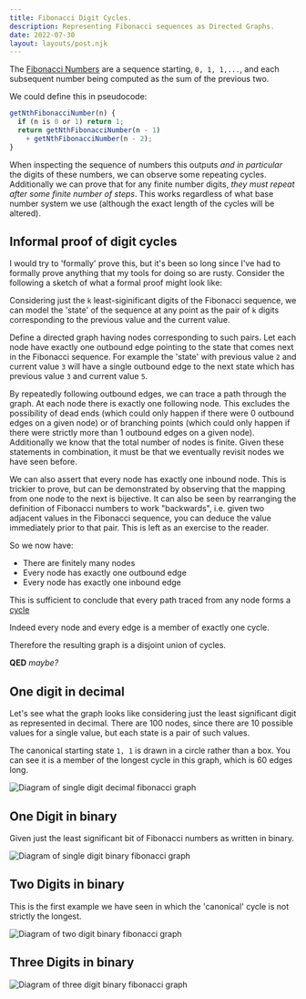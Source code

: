 ```yaml
---
title: Fibonacci Digit Cycles.
description: Representing Fibonacci sequences as Directed Graphs.
date: 2022-07-30
layout: layouts/post.njk
---
```


The [Fibonacci Numbers](https://en.wikipedia.org/wiki/Fibonacci_number) are a sequence starting, `0, 1, 1,...`, and each subsequent number being computed as the sum of the previous two.

We could define this in pseudocode:

```ts
getNthFibonacciNumber(n) {
  if (n is 0 or 1) return 1;
  return getNthFibonacciNumber(n - 1)
    + getNthFibonacciNumber(n - 2);
}
```

When inspecting the sequence of numbers this outputs _and in particular_ the digits of these numbers, we can observe some repeating cycles. Additionally we can prove that for any finite number digits, _they must repeat after some finite number of steps_. This works regardless of what base number system we use (although the exact length of the cycles will be altered).

## Informal proof of digit cycles

I would try to 'formally' prove this, but it's been so long since I've had to formally prove anything that my tools for doing so are rusty. Consider the following a sketch of what a formal proof might look like:

Considering just the `k` least-siginificant digits of the Fibonacci sequence, we can model the 'state' of the sequence at any point as the pair of `k` digits corresponding to the previous value and the current value.

Define a directed graph having nodes corresponding to such pairs. Let each node have exactly one outbound edge pointing to the state that comes next in the Fibonacci sequence. For example the 'state' with previous value `2` and current value `3` will have a single outbound edge to the next state which has previous value `3` and current value `5`.

By repeatedly following outbound edges, we can trace a path through the graph. At each node there is exactly one following node. This excludes the possibility of dead ends (which could only happen if there were 0 outbound edges on a given node) or of branching points (which could only happen if there were strictly more than 1 outbound edges on a given node). Additionally we know that the total number of nodes is finite. Given these statements in combination, it must be that we eventually revisit nodes we have seen before.

We can also assert that every node has exactly one inbound node. This is trickier to prove, but can be demonstrated by observing that the mapping from one node to the next is bijective. It can also be seen by rearranging the definition of Fibonacci numbers to work "backwards", i.e. given two adjacent values in the Fibonacci sequence, you can deduce the value immediately prior to that pair. This is left as an exercise to the reader.

So we now have:

- There are finitely many nodes
- Every node has exactly one outbound edge
- Every node has exactly one inbound edge

This is sufficient to conclude that every path traced from any node forms a [cycle](https://en.wikipedia.org/wiki/Cycle_%28graph_theory%29)

Indeed every node and every edge is a member of exactly one cycle.

Therefore the resulting graph is a disjoint union of cycles.

**QED** _maybe?_

## One digit in decimal

Let's see what the graph looks like considering just the least significant digit as represented in decimal. There are 100 nodes, since there are 10 possible values for a single value, but each state is a pair of such values.

The canonical starting state `1, 1` is drawn in a circle rather than a box. You can see it is a member of the longest cycle in this graph, which is 60 edges long.

![Diagram of single digit decimal fibonacci graph](../../static/fibonedec.svg)

## One Digit in binary

Given just the least significant bit of Fibonacci numbers as written in binary.

![Diagram of single digit binary fibonacci graph](../../static/fibonebin.svg)

## Two Digits in binary

This is the first example we have seen in which the 'canonical' cycle is not strictly the longest.

![Diagram of two digit binary fibonacci graph](../../static/fibtwobin.svg)

## Three Digits in binary

![Diagram of three digit binary fibonacci graph](../../static/fibthreebin.svg)
